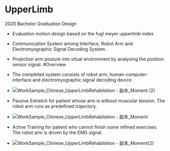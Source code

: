 # UpperLimb
2020 Bachelor Graduation Design
* Evaluation motion design based on the fugl meyer upperlimb index
* Communication System among Interface, Robot Arm and Electromyographic Signal Decoding System.
* Projection arm posture into vitual environment by analysing the position sensor signal.
#Overview
* The completed system consists of robot arm, human-computer-interface and electromyographic signal decoding device.
* ![WorkSample_Chinese_UpperLimbRehabilation - 副本_Moment (2)](https://user-images.githubusercontent.com/40715165/135079943-ed892a51-324a-4d65-ab01-43917ff6f54e.jpg)
* Passive Extretch for patient whose arm is without muscular tension. The robot arm runs as predefined trajectory.
* ![WorkSample_Chinese_UpperLimbRehabilation - 副本_Moment](https://user-images.githubusercontent.com/40715165/135081441-dab4b9ca-0793-47ce-8d7d-2c303d1cb7aa.jpg)

* Active Training for patient who cannot finish some refined exercises. The robot arm is driven by the EMG signal.
* ![WorkSample_Chinese_UpperLimbRehabilation - 副本_Moment(2)](https://user-images.githubusercontent.com/40715165/135081743-d272582f-70fc-42a4-bb56-e116c8f3ac83.jpg)


